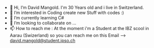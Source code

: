 - 👋 Hi, I’m David Mangold. I'm 30 Years old and i live in Switzerland.
- 👀 I’m interested in Coding create new Stuff with codes :)
- 🌱 I’m currently learning C#
- 💞️ I’m looking to collaborate on ...
- 📫 How to reach me : At the moment i'm a Student at the IBZ scool in Aarau (Swizerland) so you can reach me on this Email --> david.mangold@student.ipso.ch

<!---
DMangoldD/DMangoldD is a ✨ special ✨ repository because its `README.md` (this file) appears on your GitHub profile.
You can click the Preview link to take a look at your changes.
--->
